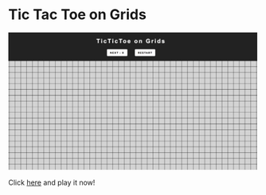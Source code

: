 # Tic Tac Toe on Grids

<img src="tictactoe.png" width="500" display="inline">

Click [here](https://tictactoe-on-grids.surge.sh/) and play it now!
